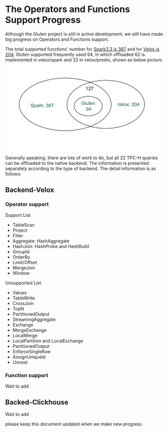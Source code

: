 # The Operators and Functions Support Progress
Although the Gluten project is still in active development, we still have made big progress on Operators and Functions support.

The total supported functions' number for [Spark3.3 is 387](https://spark.apache.org/docs/latest/api/sql/) and for [Velox is 204](https://facebookincubator.github.io/velox/functions/coverage.html). 
Gluten supported frequently used 94, in which offloaded 62 is implemented in velox/spark and 32 in velox/presto, shown as below picture.
![support](./docs/image/support.png)

Generally speaking, there are lots of work to do, but all 22 TPC-H queries can be offloaded to the native backend. The information
is presented separately according to the type of backend. The detail information is as follows:

## Backend-Velox

### Operator support
Support List
- TableScan
- Project
- Filter
- Aggregate: HashAggregate
- HashJoin: HashProbe and HashBuild
- GroupId
- OrderBy
- Limit/Offset
- MergeJoin
- Window

Unsupported List
- Values
- TableWrite
- CrossJoin
- TopN
- PartitionedOutput
- StreamingAggregate
- Exchange
- MergeExchange
- LocalMerge
- LocalPartition and LocalExchange
- PartitionedOutput
- EnforceSingleRow
- AssignUniqueId
- Unnest

### Function support
Wait to add

## Backed-Clickhouse
Wait to add

please keep this document updated when we make new progress.
